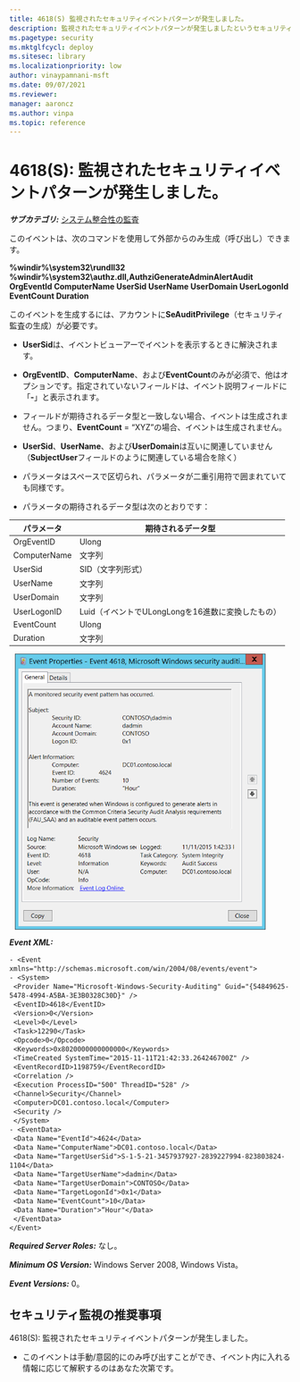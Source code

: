 ```yaml
---
title: 4618(S) 監視されたセキュリティイベントパターンが発生しました。
description: 監視されたセキュリティイベントパターンが発生しましたというセキュリティイベント4618(S)について説明します。
ms.pagetype: security
ms.mktglfcycl: deploy
ms.sitesec: library
ms.localizationpriority: low
author: vinaypamnani-msft
ms.date: 09/07/2021
ms.reviewer: 
manager: aaroncz
ms.author: vinpa
ms.topic: reference
---
```


# 4618(S): 監視されたセキュリティイベントパターンが発生しました。

***サブカテゴリ:***&nbsp;[システム整合性の監査](audit-system-integrity.md)

このイベントは、次のコマンドを使用して外部からのみ生成（呼び出し）できます。

**%windir%\\system32\\rundll32 %windir%\\system32\\authz.dll,AuthziGenerateAdminAlertAudit OrgEventId ComputerName UserSid UserName UserDomain UserLogonId EventCount Duration**

このイベントを生成するには、アカウントに**SeAuditPrivilege**（セキュリティ監査の生成）が必要です。

- **UserSid**は、イベントビューアーでイベントを表示するときに解決されます。

- **OrgEventID**、**ComputerName**、および**EventCount**のみが必須で、他はオプションです。指定されていないフィールドは、イベント説明フィールドに「**-**」と表示されます。

- フィールドが期待されるデータ型と一致しない場合、イベントは生成されません。つまり、**EventCount** = “XYZ”の場合、イベントは生成されません。

- **UserSid**、**UserName**、および**UserDomain**は互いに関連していません（**SubjectUser**フィールドのように関連している場合を除く）

- パラメータはスペースで区切られ、パラメータが二重引用符で囲まれていても同様です。

- パラメータの期待されるデータ型は次のとおりです：

| パラメータ    | 期待されるデータ型                               |
|--------------|--------------------------------------------------|
| OrgEventID   | Ulong                                            |
| ComputerName | 文字列                                           |
| UserSid      | SID（文字列形式）                                |
| UserName     | 文字列                                           |
| UserDomain   | 文字列                                           |
| UserLogonID  | Luid（イベントでULongLongを16進数に変換したもの） |
| EventCount   | Ulong                                            |
| Duration     | 文字列                                           |

<img src="images/event-4618.png" alt="Event 4618 illustration" width="449" height="494" hspace="10" align="left" />

<br clear="all">

***Event XML:***
```
- <Event xmlns="http://schemas.microsoft.com/win/2004/08/events/event">
- <System>
 <Provider Name="Microsoft-Windows-Security-Auditing" Guid="{54849625-5478-4994-A5BA-3E3B0328C30D}" /> 
 <EventID>4618</EventID> 
 <Version>0</Version> 
 <Level>0</Level> 
 <Task>12290</Task> 
 <Opcode>0</Opcode> 
 <Keywords>0x8020000000000000</Keywords> 
 <TimeCreated SystemTime="2015-11-11T21:42:33.264246700Z" /> 
 <EventRecordID>1198759</EventRecordID> 
 <Correlation /> 
 <Execution ProcessID="500" ThreadID="528" /> 
 <Channel>Security</Channel> 
 <Computer>DC01.contoso.local</Computer> 
 <Security /> 
 </System>
- <EventData>
 <Data Name="EventId">4624</Data> 
 <Data Name="ComputerName">DC01.contoso.local</Data> 
 <Data Name="TargetUserSid">S-1-5-21-3457937927-2839227994-823803824-1104</Data> 
 <Data Name="TargetUserName">dadmin</Data> 
 <Data Name="TargetUserDomain">CONTOSO</Data> 
 <Data Name="TargetLogonId">0x1</Data> 
 <Data Name="EventCount">10</Data> 
 <Data Name="Duration">“Hour"</Data> 
 </EventData>
</Event>

```

***Required Server Roles:*** なし。

***Minimum OS Version:*** Windows Server 2008, Windows Vista。

***Event Versions:*** 0。

## セキュリティ監視の推奨事項

4618(S): 監視されたセキュリティイベントパターンが発生しました。

-   このイベントは手動/意図的にのみ呼び出すことができ、イベント内に入れる情報に応じて解釈するのはあなた次第です。
